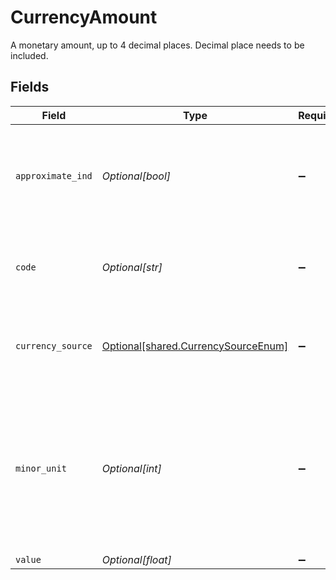 # CurrencyAmount

A monetary amount, up to 4 decimal places. Decimal place needs to be included.


## Fields

| Field                                                                                                                                | Type                                                                                                                                 | Required                                                                                                                             | Description                                                                                                                          | Example                                                                                                                              |
| ------------------------------------------------------------------------------------------------------------------------------------ | ------------------------------------------------------------------------------------------------------------------------------------ | ------------------------------------------------------------------------------------------------------------------------------------ | ------------------------------------------------------------------------------------------------------------------------------------ | ------------------------------------------------------------------------------------------------------------------------------------ |
| `approximate_ind`                                                                                                                    | *Optional[bool]*                                                                                                                     | :heavy_minus_sign:                                                                                                                   | True if the currency amount has been converted from the original amount                                                              | true                                                                                                                                 |
| `code`                                                                                                                               | *Optional[str]*                                                                                                                      | :heavy_minus_sign:                                                                                                                   | An ISO 4217 alpha character code that specifies a money unit                                                                         | USD                                                                                                                                  |
| `currency_source`                                                                                                                    | [Optional[shared.CurrencySourceEnum]](../../models/shared/currencysourceenum.md)                                                     | :heavy_minus_sign:                                                                                                                   | The system requesting or returning the currency code specified in the attribute                                                      |                                                                                                                                      |
| `minor_unit`                                                                                                                         | *Optional[int]*                                                                                                                      | :heavy_minus_sign:                                                                                                                   | Minor units are a mechanism for expressing the relationship between a major currency unit and its corresponding minor currency unit. | 2                                                                                                                                    |
| `value`                                                                                                                              | *Optional[float]*                                                                                                                    | :heavy_minus_sign:                                                                                                                   | N/A                                                                                                                                  | 124.56                                                                                                                               |
